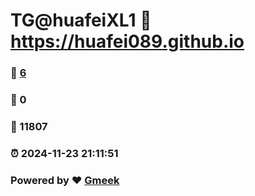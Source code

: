 # TG@huafeiXL1 :link: https://huafei089.github.io 
### :page_facing_up: [6](https://huafei089.github.io/tag.html) 
### :speech_balloon: 0 
### :hibiscus: 11807 
### :alarm_clock: 2024-11-23 21:11:51 
### Powered by :heart: [Gmeek](https://github.com/Meekdai/Gmeek)
